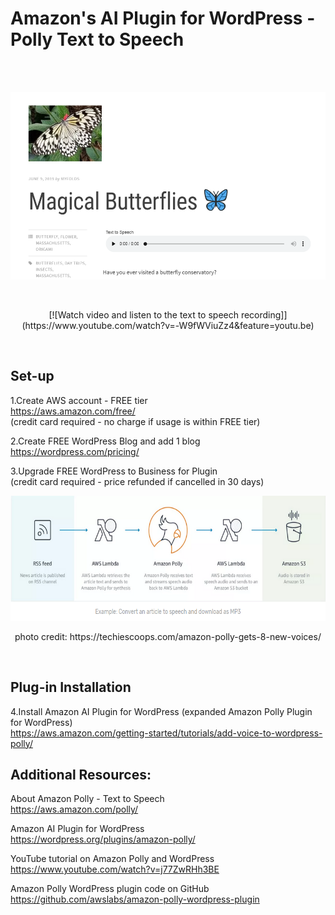 
# Amazon's AI Plugin for WordPress - Polly Text to Speech

<br /><br />
<p align="center">
 <kbd><img width="633" height="300" src="/readme_assets/blog_plugin.png"></kbd>
</p><br />
<p align="center">
[![Watch video and listen to the text to speech recording]](https://www.youtube.com/watch?v=-W9fWViuZz4&feature=youtu.be)
</p><br />

## Set-up

1.Create AWS account - FREE tier <br />
https://aws.amazon.com/free/ <br />
(credit card required - no charge if usage is within FREE tier)<br />

2.Create FREE WordPress Blog and add 1 blog<br />
https://wordpress.com/pricing/<br />

3.Upgrade FREE WordPress to Business for Plugin<br />
(credit card required - price refunded if cancelled in 30 days)<br />

<p align="center">
 <kbd><img width="533" height="200" src="/readme_assets/polly.png"></kbd>
</p>
<p align="center">
photo credit:  https://techiescoops.com/amazon-polly-gets-8-new-voices/ <br />
</p><br />

## Plug-in Installation <br />

4.Install Amazon AI Plugin for WordPress (expanded Amazon Polly Plugin for WordPress) <br />
https://aws.amazon.com/getting-started/tutorials/add-voice-to-wordpress-polly/ <br />



## Additional Resources: <br />

About Amazon Polly - Text to Speech <br />
https://aws.amazon.com/polly/  <br />

Amazon AI Plugin for WordPress <br />
https://wordpress.org/plugins/amazon-polly/  <br />

YouTube tutorial on Amazon Polly and WordPress <br />
https://www.youtube.com/watch?v=j77ZwRHh3BE  <br />

Amazon Polly WordPress plugin code on GitHub <br />
https://github.com/awslabs/amazon-polly-wordpress-plugin <br />






